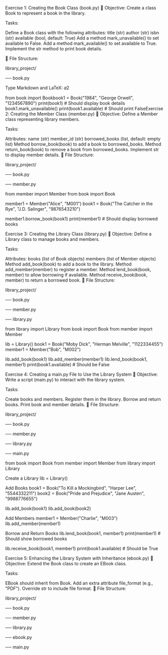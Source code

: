 Exercise 1: Creating the Book Class (book.py) 📌 Objective: Create a class Book to represent a book in the library.

Tasks:

Define a Book class with the following attributes: title (str) author (str) isbn (str) available (bool, default: True) Add a method mark_unavailable() to set available to False. Add a method mark_available() to set available to True. Implement the str method to print book details.

📂 File Structure:

library_project/

── book.py

Type Markdown and LaTeX: 𝛼2

from book import Book​book1 = Book("1984", "George Orwell", "1234567890") print(book1) # Should display book details​book1.mark_unavailable() print(book1.available) # Should print False​Exercise 2: Creating the Member Class (member.py) 📌 Objective: Define a Member class representing library members.

Tasks:

Attributes: name (str) member_id (str) borrowed_books (list, default: empty list) Method borrow_book(book) to add a book to borrowed_books. Method return_book(book) to remove a book from borrowed_books. Implement str to display member details. 📂 File Structure:

library_project/

── book.py

── member.py

from member import Member from book import Book

member1 = Member("Alice", "M001") book1 = Book("The Catcher in the Rye", "J.D. Salinger", "9876543210")

member1.borrow_book(book1) print(member1) # Should display borrowed books

Exercise 3: Creating the Library Class (library.py) 📌 Objective: Define a Library class to manage books and members.

Tasks:

Attributes: books (list of Book objects) members (list of Member objects) Method add_book(book) to add a book to the library. Method add_member(member) to register a member. Method lend_book(book, member) to allow borrowing if available. Method receive_book(book, member) to return a borrowed book. 📂 File Structure:

library_project/

── book.py

── member.py

── library.py

from library import Library from book import Book from member import Member

lib = Library() book1 = Book("Moby Dick", "Herman Melville", "1122334455") member1 = Member("Bob", "M002")

lib.add_book(book1) lib.add_member(member1) lib.lend_book(book1, member1) print(book1.available) # Should be False

Exercise 4: Creating a main.py File to Use the Library System 📌 Objective: Write a script (main.py) to interact with the library system.

Tasks:

Create books and members. Register them in the library. Borrow and return books. Print book and member details. 📂 File Structure:

library_project/

── book.py

── member.py

── library.py

── main.py

from book import Book from member import Member from library import Library

Create a Library lib = Library()

Add Books book1 = Book("To Kill a Mockingbird", "Harper Lee", "5544332211") book2 = Book("Pride and Prejudice", "Jane Austen", "9988776655")

lib.add_book(book1) lib.add_book(book2)

Add Members member1 = Member("Charlie", "M003") lib.add_member(member1)

Borrow and Return Books lib.lend_book(book1, member1) print(member1) # Should show borrowed books

lib.receive_book(book1, member1) print(book1.available) # Should be True

Exercise 5: Enhancing the Library System with Inheritance (ebook.py) 📌 Objective: Extend the Book class to create an EBook class.

Tasks:

EBook should inherit from Book. Add an extra attribute file_format (e.g., "PDF"). Override str to include file format. 📂 File Structure:

library_project/

── book.py

── member.py

── library.py

── ebook.py

── main.py
